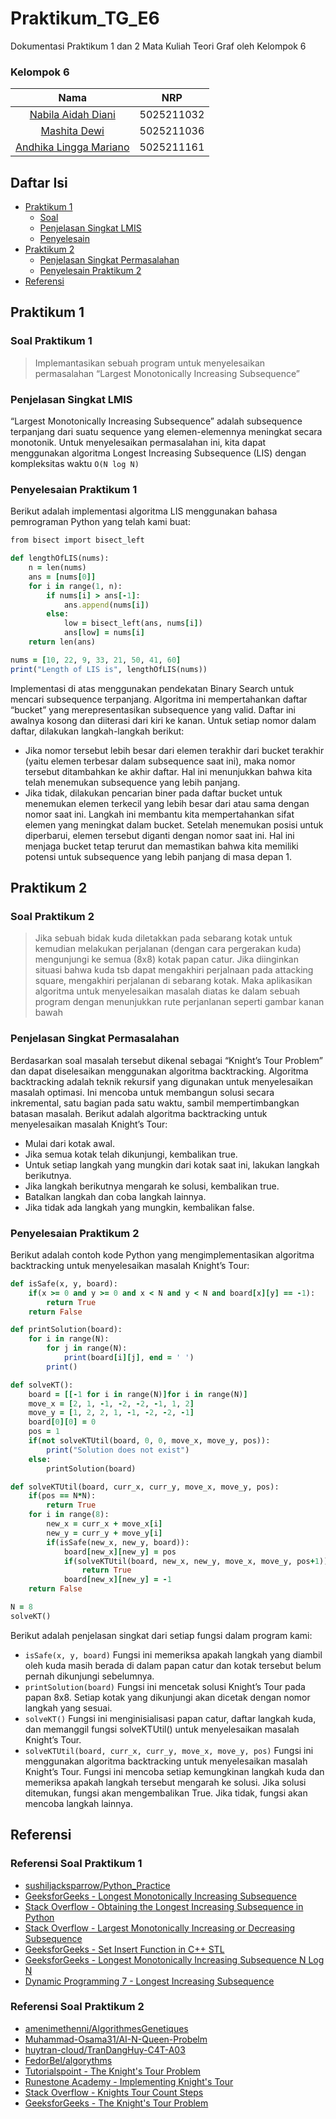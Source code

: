 # Praktikum_TG_E6

Dokumentasi Praktikum 1 dan 2 Mata Kuliah Teori Graf oleh Kelompok 6

### Kelompok 6

|                       Nama                               |    NRP     |
| :------------------------------------------------------: | :--------: |
|   [Nabila Aidah Diani](https://github.com/nabilaaidah)   | 5025211032 |
|   [Mashita Dewi](https://github.com/mashitaad)           | 5025211036 |
|   [Andhika Lingga Mariano](https://github.com/Deekuh)    | 5025211161 |

## Daftar Isi
- [Praktikum 1](#praktikum-1)
  - [Soal](#soal-praktikum-1)
  - [Penjelasan Singkat LMIS](#penjelasan-singkat-LMIS)
  - [Penyelesain](#penyelesaian-praktikum-1)
- [Praktikum 2](#praktikum-2)
  - [Penjelasan Singkat Permasalahan](#penjelasan-singkat-permasalahan)
  - [Penyelesain Praktikum 2](#penyelesaian-praktikum-2)
- [Referensi](#referensi)
 
## Praktikum 1

### Soal Praktikum 1
> Implemantasikan sebuah program untuk menyelesaikan permasalahan “Largest Monotonically Increasing Subsequence”

### Penjelasan Singkat LMIS
“Largest Monotonically Increasing Subsequence” adalah subsequence terpanjang dari suatu sequence yang elemen-elemennya meningkat secara monotonik. Untuk menyelesaikan permasalahan ini, kita dapat menggunakan algoritma Longest Increasing Subsequence (LIS) dengan kompleksitas waktu `O(N log N)` 

### Penyelesaian Praktikum 1
Berikut adalah implementasi algoritma LIS menggunakan bahasa pemrograman Python yang telah kami buat:

```ruby
from bisect import bisect_left

def lengthOfLIS(nums):
    n = len(nums)
    ans = [nums[0]]
    for i in range(1, n):
        if nums[i] > ans[-1]:
            ans.append(nums[i])
        else:
            low = bisect_left(ans, nums[i])
            ans[low] = nums[i]
    return len(ans)

nums = [10, 22, 9, 33, 21, 50, 41, 60]
print("Length of LIS is", lengthOfLIS(nums))
```

Implementasi di atas menggunakan pendekatan Binary Search untuk mencari subsequence terpanjang. Algoritma ini mempertahankan daftar “bucket” yang merepresentasikan subsequence yang valid. Daftar ini awalnya kosong dan diiterasi dari kiri ke kanan. Untuk setiap nomor dalam daftar, dilakukan langkah-langkah berikut:
- Jika nomor tersebut lebih besar dari elemen terakhir dari bucket terakhir (yaitu elemen terbesar dalam subsequence saat ini), maka nomor tersebut ditambahkan ke akhir daftar. Hal ini menunjukkan bahwa kita telah menemukan subsequence yang lebih panjang.
- Jika tidak, dilakukan pencarian biner pada daftar bucket untuk menemukan elemen terkecil yang lebih besar dari atau sama dengan nomor saat ini. Langkah ini membantu kita mempertahankan sifat elemen yang meningkat dalam bucket. Setelah menemukan posisi untuk diperbarui, elemen tersebut diganti dengan nomor saat ini. Hal ini menjaga bucket tetap terurut dan memastikan bahwa kita memiliki potensi untuk subsequence yang lebih panjang di masa depan 1.

## Praktikum 2

### Soal Praktikum 2
> Jika sebuah bidak kuda diletakkan pada sebarang kotak untuk kemudian melakukan perjalanan (dengan cara pergerakan kuda) mengunjungi ke semua (8x8) kotak papan catur. Jika diinginkan situasi bahwa kuda tsb dapat mengakhiri perjalnaan pada attacking square, mengakhiri perjalanan di sebarang kotak. Maka aplikasikan algoritma untuk menyelesaikan masalah diatas ke dalam sebuah program dengan menunjukkan rute perjanlanan seperti gambar kanan bawah

### Penjelasan Singkat Permasalahan
Berdasarkan soal masalah tersebut dikenal sebagai “Knight’s Tour Problem” dan dapat diselesaikan menggunakan algoritma backtracking. Algoritma backtracking adalah teknik rekursif yang digunakan untuk menyelesaikan masalah optimasi. Ini mencoba untuk membangun solusi secara inkremental, satu bagian pada satu waktu, sambil mempertimbangkan batasan masalah. Berikut adalah algoritma backtracking untuk menyelesaikan masalah Knight’s Tour:
- Mulai dari kotak awal.
- Jika semua kotak telah dikunjungi, kembalikan true.
- Untuk setiap langkah yang mungkin dari kotak saat ini, lakukan langkah berikutnya.
- Jika langkah berikutnya mengarah ke solusi, kembalikan true.
- Batalkan langkah dan coba langkah lainnya.
- Jika tidak ada langkah yang mungkin, kembalikan false.

### Penyelesaian Praktikum 2
Berikut adalah contoh kode Python yang mengimplementasikan algoritma backtracking untuk menyelesaikan masalah Knight’s Tour:

```ruby
def isSafe(x, y, board):
    if(x >= 0 and y >= 0 and x < N and y < N and board[x][y] == -1):
        return True
    return False

def printSolution(board):
    for i in range(N):
        for j in range(N):
            print(board[i][j], end = ' ')
        print()

def solveKT():
    board = [[-1 for i in range(N)]for i in range(N)]
    move_x = [2, 1, -1, -2, -2, -1, 1, 2]
    move_y = [1, 2, 2, 1, -1, -2, -2, -1]
    board[0][0] = 0
    pos = 1
    if(not solveKTUtil(board, 0, 0, move_x, move_y, pos)):
        print("Solution does not exist")
    else:
        printSolution(board)

def solveKTUtil(board, curr_x, curr_y, move_x, move_y, pos):
    if(pos == N*N):
        return True
    for i in range(8):
        new_x = curr_x + move_x[i]
        new_y = curr_y + move_y[i]
        if(isSafe(new_x, new_y, board)):
            board[new_x][new_y] = pos
            if(solveKTUtil(board, new_x, new_y, move_x, move_y, pos+1)):
                return True
            board[new_x][new_y] = -1
    return False

N = 8
solveKT()
```

Berikut adalah penjelasan singkat dari setiap fungsi dalam program kami:
- `isSafe(x, y, board)` Fungsi ini memeriksa apakah langkah yang diambil oleh kuda masih berada di dalam papan catur dan kotak tersebut belum pernah dikunjungi sebelumnya.
- `printSolution(board)` Fungsi ini mencetak solusi Knight’s Tour pada papan 8x8. Setiap kotak yang dikunjungi akan dicetak dengan nomor langkah yang sesuai.
- `solveKT()` Fungsi ini menginisialisasi papan catur, daftar langkah kuda, dan memanggil fungsi solveKTUtil() untuk menyelesaikan masalah Knight’s Tour.
- `solveKTUtil(board, curr_x, curr_y, move_x, move_y, pos)` Fungsi ini menggunakan algoritma backtracking untuk menyelesaikan masalah Knight’s Tour. Fungsi ini mencoba   setiap kemungkinan langkah kuda dan memeriksa apakah langkah tersebut mengarah ke solusi. Jika solusi ditemukan, fungsi akan mengembalikan True. Jika tidak, fungsi akan mencoba langkah lainnya.

## Referensi
### Referensi Soal Praktikum 1
- [sushiljacksparrow/Python_Practice](https://github.com/sushiljacksparrow/Python_Practice/blob/e59e4dae227d60b5b93f4f8371c287cc1fa41450/longest_bitonic_susequence.py)
- [GeeksforGeeks - Longest Monotonically Increasing Subsequence](https://www.geeksforgeeks.org/longest-monotonically-increasing-subsequence-size-n-log-n-simple-implementation/)
- [Stack Overflow - Obtaining the Longest Increasing Subsequence in Python](https://stackoverflow.com/questions/27324717/obtaining-the-longest-increasing-subsequence-in-python)
- [Stack Overflow - Largest Monotonically Increasing or Decreasing Subsequence](https://stackoverflow.com/questions/40337207/largest-monotonically-increasing-or-decreasing-subsequence)
- [GeeksforGeeks - Set Insert Function in C++ STL](https://www.geeksforgeeks.org/set-insert-function-in-c-stl/)
- [GeeksforGeeks - Longest Monotonically Increasing Subsequence N Log N](https://www.geeksforgeeks.org/longest-monotonically-increasing-subsequence-size-n-log-n/)
- [Dynamic Programming 7 - Longest Increasing Subsequence](https://homepages.gac.edu/~sskulrat/Courses/2014F-375/lectures/dp7.pdf)

### Referensi Soal Praktikum 2
- [amenimethenni/AlgorithmesGenetiques](https://github.com/amenimethenni/AlgorithmesGenetiques/blob/010c1d89ea63d95641936387ff7b1fcfc791d19a/Knight's_Tour_Pb.py)
- [Muhammad-Osama31/AI-N-Queen-Probelm](https://github.com/Muhammad-Osama31/AI-N-Queen-Probelm/blob/30718960445832e8b86cb53e630413ec12c7f340/Knight.py)
- [huytran-cloud/TranDangHuy-C4T-A03](https://github.com/huytran-cloud/TranDangHuy-C4T-A03/blob/cfa4638ae6ee32af499569a30eeda62e87acafc4/TranDangHuy-C4T-A03/Chess-Knight/KnightsTour.py)
- [FedorBel/algorythms](https://github.com/FedorBel/algorythms/blob/d51ad4252b5b37b31765af4b5f16746f2675548f/knights_tour/knights_tour.py)
- [Tutorialspoint - The Knight's Tour Problem](https://www.tutorialspoint.com/The-Knight-s-tour-problem)
- [Runestone Academy - Implementing Knight's Tour](https://runestone.academy/ns/books/published/pythonds/Graphs/ImplementingKnightsTour.html)
- [Stack Overflow - Knights Tour Count Steps](https://stackoverflow.com/questions/39628430/knights-tour-count-steps-that-takes-to-go-from-a-to-b)
- [GeeksforGeeks - The Knight's Tour Problem](https://www.geeksforgeeks.org/the-knights-tour-problem/)
